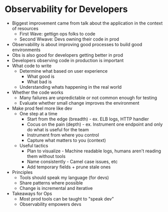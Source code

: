 # Observability for Developers

* Biggest improvement came from talk about the application in the context of resources
    * First Wave: gettign ops folks to code
    * Second Wwave: Devs owning their code in prod
* Observability is about improving good processes to build good environments
* Obs is also good for developers getting better in prod
* Developers observing code in production is important
* What code to write
    * Determine what based on user experience
        * What good is
        * What bad is
    * Understanding whats happening in the real world
* Whether the code works
    * Many failures are unpredictable or not common enough for testing
    * Evaluate whether small change improves the environment
* Make prod feel more like dev
    * One step at a time
        * Start from the edge (breadth) - ex. ELB logs, HTTP handler
        * Cocus on the pain (depth) - ex. Instrument one endpoint and only do what is useful for the team
        * Instrument from where you control
        * Capture what matters to you (context)
    * Useful tactics
        * Plan to visualize - Machine readable logs, humans aren't reading them without tools
        * Name consistently - Camel case issues, etc
        * Add temporary fields + prune stale ones
* Principles
    * Tools should speak my language (for devs)
    * Share patterns where possible
    * Change is incremental and iterative
* Takeaways for Ops
    * Most prod tools can be taught to "speak dev"
    * Observability empowers devs
    


